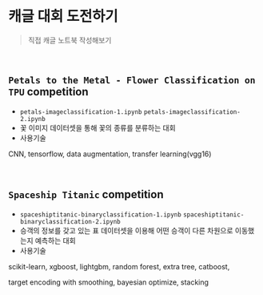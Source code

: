 # 캐글 대회 도전하기
>직접 캐글 노트북 작성해보기

</br>

## `Petals to the Metal - Flower Classification on TPU` competition
- `petals-imageclassification-1.ipynb` `petals-imageclassification-2.ipynb`
- 꽃 이미지 데이터셋을 통해 꽃의 종류를 분류하는 대회
- 사용기술

CNN, tensorflow, data augmentation, transfer learning(vgg16)

</br>

## `Spaceship Titanic` competition
- `spaceshiptitanic-binaryclassification-1.ipynb` `spaceshiptitanic-binaryclassification-2.ipynb`
- 승객의 정보를 갖고 있는 표 데이터셋을 이용해 어떤 승객이 다른 차원으로 이동했는지 예측하는 대회
- 사용기술

scikit-learn, xgboost, lightgbm, random forest, extra tree, catboost,

target encoding with smoothing, bayesian optimize, stacking
